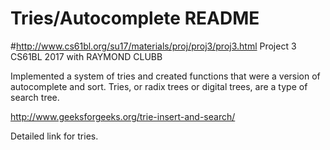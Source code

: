 # Tries/Autocomplete README
#http://www.cs61bl.org/su17/materials/proj/proj3/proj3.html
Project 3 CS61BL 2017 with RAYMOND CLUBB


Implemented a system of tries and created functions that were a version of autocomplete and sort.
Tries, or radix trees or digital trees, are a type of search tree. 

http://www.geeksforgeeks.org/trie-insert-and-search/

Detailed link for tries.
